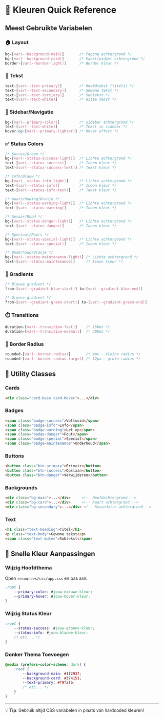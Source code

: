 # 🎨 Kleuren Quick Reference

## Meest Gebruikte Variabelen

### 🏠 Layout
```css
bg-[var(--background-main)]       /* Pagina achtergrond */
bg-[var(--background-card)]       /* Kaart/widget achtergrond */
border-[var(--border-light)]      /* Border kleur */
```

### 📝 Tekst
```css
text-[var(--text-primary)]        /* Hoofdtekst (titels) */
text-[var(--text-secondary)]      /* Gewone tekst */
text-[var(--text-tertiary)]       /* Subtekst */
text-[var(--text-white)]          /* Witte tekst */
```

### 🎯 Sidebar/Navigatie
```css
bg-[var(--primary-color)]         /* Sidebar achtergrond */
text-[var(--text-white)]          /* Tekst in sidebar */
hover:bg-[var(--primary-lighter)] /* Hover effect */
```

### ✅ Status Colors
```css
/* Succes/Groen */
bg-[var(--status-success-light)]  /* Lichte achtergrond */
text-[var(--status-success)]      /* Icoon kleur */
text-[var(--status-success-text)] /* Tekst kleur */

/* Info/Blauw */
bg-[var(--status-info-light)]     /* Lichte achtergrond */
text-[var(--status-info)]         /* Icoon kleur */
text-[var(--status-info-text)]    /* Tekst kleur */

/* Waarschuwing/Oranje */
bg-[var(--status-warning-light)]  /* Lichte achtergrond */
text-[var(--status-warning)]      /* Icoon kleur */

/* Gevaar/Rood */
bg-[var(--status-danger-light)]   /* Lichte achtergrond */
text-[var(--status-danger)]       /* Icoon kleur */

/* Speciaal/Paars */
bg-[var(--status-special-light)]  /* Lichte achtergrond */
text-[var(--status-special)]      /* Icoon kleur */

/* Onderhoud/Oranje */
bg-[var(--status-maintenance-light)] /* Lichte achtergrond */
text-[var(--status-maintenance)]     /* Icoon kleur */
```

### 🎨 Gradients
```css
/* Blauwe gradient */
from-[var(--gradient-blue-start)] to-[var(--gradient-blue-end)]

/* Groene gradient */
from-[var(--gradient-green-start)] to-[var(--gradient-green-end)]
```

### ⏱️ Transitions
```css
duration-[var(--transition-fast)]    /* 150ms */
duration-[var(--transition-normal)]  /* 300ms */
```

### 📐 Border Radius
```css
rounded-[var(--border-radius)]       /* 4px - kleine radius */
rounded-[var(--border-radius-large)] /* 12px - grote radius */
```

## 🔧 Utility Classes

### Cards
```html
<div class="card-base card-hover">...</div>
```

### Badges
```html
<span class="badge-success">Voltooid</span>
<span class="badge-info">Info</span>
<span class="badge-warning">Let op</span>
<span class="badge-danger">Fout</span>
<span class="badge-special">Special</span>
<span class="badge-maintenance">Onderhoud</span>
```

### Buttons
```html
<button class="btn-primary">Primair</button>
<button class="btn-success">Opslaan</button>
<button class="btn-danger">Verwijderen</button>
```

### Backgrounds
```html
<div class="bg-main">...</div>     <!-- Hoofdachtergrond -->
<div class="bg-card">...</div>     <!-- Kaart achtergrond -->
<div class="bg-secondary">...</div> <!-- Secundaire achtergrond -->
```

### Text
```html
<h1 class="text-heading">Titel</h1>
<p class="text-body">Gewone tekst</p>
<span class="text-muted">Subtekst</span>
```

## 🚀 Snelle Kleur Aanpassingen

### Wijzig Hoofdthema
Open `resources/css/app.css` en pas aan:
```css
:root {
    --primary-color: #jouw-nieuwe-kleur;
    --primary-hover: #jouw-hover-kleur;
}
```

### Wijzig Status Kleur
```css
:root {
    --status-success: #jouw-groene-kleur;
    --status-info: #jouw-blauwe-kleur;
    /* etc... */
}
```

### Donker Thema Toevoegen
```css
@media (prefers-color-scheme: dark) {
    :root {
        --background-main: #1f2937;
        --background-card: #374151;
        --text-primary: #f9fafb;
        /* etc... */
    }
}
```

---
💡 **Tip**: Gebruik altijd CSS variabelen in plaats van hardcoded kleuren!
